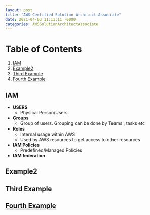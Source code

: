 ```yaml
---
layout: post
title: "AWS Certified Solution Architect Associate"
date: 2021-04-03 11:11:11 -0000
categories: AWSSolutionArchitectAssociate
---
```


# Table of Contents
1. [IAM](#IAM)
2. [Example2](#example3)
3. [Third Example](#third-example)
4. [Fourth Example](#fourth-examplehttpwwwfourthexamplecom)


## IAM
* **USERS**
  * Physical Person/Users
* **Groups**
  * Group of users. Grouping can be done by Teams , tasks etc
* **Roles**
  * Internal usage within AWS 
  * Used by AWS resources to get access to other resources
* **IAM Policies**
  * Predefined/Managed Policies
* **IAM federation**

## Example2
## Third Example
## [Fourth Example](http://www.fourthexample.com) 
